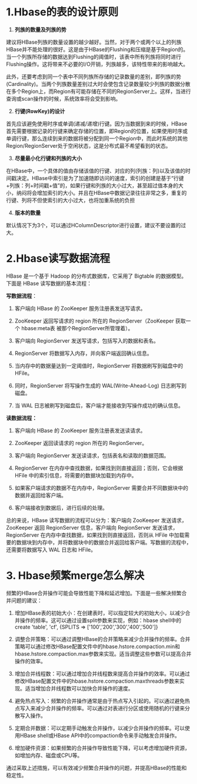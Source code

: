 # 1.Hbase的表的设计原则

1. **列族的数量及列族的势**

建议将HBase列族的数量设置的越少越好。当然，对于两个或两个以上的列族HBase并不能处理的很好。这是由于HBase的Flushing和压缩是基于Region的。当一个列族所存储的数据达到Flushing的阈值时，该表中所有列族将同时进行Flushing操作。这将带来不必要的I/O开销，列族越多，该特性带来的影响越大。

此外，还要考虑到同一个表中不同列族所存储的记录数量的差别，即列族的势(Cardinality)。当两个列族数量差别过大时会使包含记录数量较少列族的数据分散在多个Region上，而Region有可能存储在不同的RegionServer上。这样，当进行查询或scan操作的时候，系统效率将会受到影响。

2. **行键(RowKey)的设计**

首先应该避免使用时序或单调(递减/递增)行键。因为当数据到来的时候，HBase首先需要根据记录的行键来确定存储的位置，即Region的位置，如果使用时序或单调行键，那么连续到来的数据将被分配到同一个Region中，而此时系统的其他Region/RegionServer处于空闲状态，这是分布式最不希望看到的状态。

3. **尽量最小化行键和列族的大小**

在HBase中，一个具体的值由存储该值的行键、对应的列(列族：列)以及该值的时间戳决定。HBase中索引是为了加速随即访问的速度，索引的创建是基于“行键+列族：列+时间戳+值”的，如果行键和列族的大小过大，甚至超过值本身的大小，纳闷将会增加索引的大小。并且在HBase中数据记录往往非常之多，重复的行键、列将不但使索引的大小过大，也将加重系统的负担

4. **版本的数量**

默认情况下为3个，可以通过HColumnDescriptor进行设置，建议不要设置的过大。

# 2.Hbase读写数据流程

HBase 是一个基于 Hadoop 的分布式数据库，它采用了 Bigtable 的数据模型。下面是 HBase 读写数据的基本流程：

**写数据流程**：

1. 客户端向 HBase 的 ZooKeeper 服务注册表发送写请求。 

1. ZooKeeper 返回写请求的 region 所在的 RegionServer（ZooKeeper 获取一个 hbase:meta表 被那个RegionServer所管理着）。 

1. 客户端向 RegionServer 发送写请求，包括写入的数据和表名。 

1. RegionServer 将数据写入内存，并向客户端返回确认信息。 

1. 当内存中的数据量达到一定阈值时，RegionServer 将数据刷写到磁盘中的 HFile。

1. 同时，RegionServer 将写操作生成的 WAL(Write-Ahead-Log) 日志刷写到磁盘。

1. 当 WAL 日志被刷写到磁盘后，客户端才能接收到写操作成功的确认信息。



**读数据流程：** 

1. 客户端向 HBase 的 ZooKeeper 服务注册表发送读请求。 

1. ZooKeeper 返回读请求的 region 所在的 RegionServer。 

1. 客户端向 RegionServer 发送读请求，包括表名和读取的数据范围。 

1. RegionServer 在内存中查找数据，如果找到则直接返回；否则，它会根据 HFile 中的索引信息，将需要的数据块加载到内存中。

1. 如果客户端请求的数据不在内存中，RegionServer 需要合并不同数据块中的数据并返回给客户端。 

1. 客户端接收到数据后，进行后续的处理。

总的来说，HBase 读写数据的流程可以分为：客户端向 ZooKeeper 发送请求，ZooKeeper 返回 RegionServer 信息，客户端向 RegionServer 发送请求，RegionServer 在内存中查找数据，如果找到则直接返回，否则从 HFile 中加载需要的数据块到内存中，并将数据块中的数据合并返回给客户端。写数据的流程中，还需要将数据写入 WAL 日志和 HFile。

# 3. Hbase频繁merge怎么解决

频繁的HBase合并操作可能会导致性能下降和延迟增加。下面是一些解决频繁合并问题的建议：

1. 增加HBase表的初始大小：在创建表时，可以指定较大的初始大小，以减少合并操作的频率。这可以通过设置split参数来实现，例如：hbase shell中的create 'table', 'cf', {SPLITS => ['100','200','300','400','500']}

2. 调整合并策略：可以通过调整HBase的合并策略来减少合并操作的频率。合并策略可以通过修改HBase配置文件中的hbase.hstore.compaction.min和hbase.hstore.compaction.max参数来实现。适当调整这些参数可以提高合并操作的效率。

3. 增加合并线程数：可以通过增加合并线程数来提高合并操作的效率。可以通过修改HBase配置文件中的hbase.hstore.compaction.maxthreads参数来实现。适当增加合并线程数可以加快合并操作的速度。

4. 避免热点写入：频繁的合并操作通常是由于热点写入引起的。可以通过避免热点写入来减少合并操作的频率。可以通过对表进行分区或使用随机的行键来分散写入操作。

5. 定期合并数据：可以定期手动触发合并操作，以减少合并操作的频率。可以使用HBase shell或HBase API中的compaction命令来手动触发合并操作。

6. 增加硬件资源：如果频繁的合并操作导致性能下降，可以考虑增加硬件资源，如增加内存、磁盘或CPU等。

通过采取上述措施，可以有效减少频繁合并操作的问题，并提高HBase的性能和稳定性。
